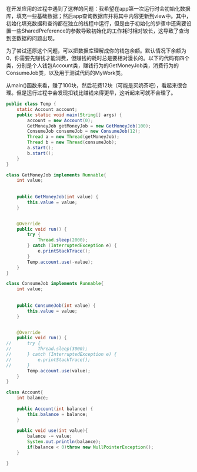 ​	在开发应用的过程中遇到了这样的问题：我希望在app第一次运行时会初始化数据库，填充一些基础数据；然后app查询数据库并将其中内容更新到view中。其中，初始化填充数据和查询都在独立的线程中运行，但是由于初始化的步骤中还需要设置一些SharedPreference的参数导致初始化的工作耗时相对较长，这导致了查询到空数据的问题出现。

​	为了尝试还原这个问题，可以把数据库理解成你的钱包余额。默认情况下余额为0，你需要先赚钱才能消费，但赚钱的耗时总是要相对漫长的。以下的代码有四个类，分别是个人钱包Account类，赚钱行为的GetMoneyJob类，消费行为的ConsumeJob类，以及用于测试代码的MyWork类。

​	从main()函数来看，赚了100块，然后花费12块（可能是买奶茶吧），看起来很合理。但是运行过程中会发现扣钱比赚钱来得更早，这听起来可就不合理了。

```java
public class Temp {
	static Account account;
	public static void main(String[] args) {
		account = new Account(0);
        GetMoneyJob getMoneyJob = new GetMoneyJob(100);
        ConsumeJob consumeJob = new ConsumeJob(12);
        Thread a = new Thread(getMoneyJob);   
        Thread b = new Thread(consumeJob);
        a.start();
        b.start();   
	}
}

class GetMoneyJob implements Runnable{
	int value;
	
	
	public GetMoneyJob(int value) {
		this.value = value;
	}


	@Override
	public void run() {
		try {
			Thread.sleep(2000);
		} catch (InterruptedException e) {
			e.printStackTrace();
		}
		Temp.account.use(-value);
	}
}

class ConsumeJob implements Runnable{
	int value;
	
	
	public ConsumeJob(int value) {
		this.value = value;
	}


	@Override
	public void run() {
//		try {
//			Thread.sleep(3000);
//		} catch (InterruptedException e) {
//			e.printStackTrace();
//		}
		Temp.account.use(value);
	}
}

class Account{
	int balance;
	
	public Account(int balance) {
		this.balance = balance;
	}
	
	public void use(int value){
		balance -= value;
		System.out.println(balance);
		if(balance < 0)throw new NullPointerException();
	}

}
```

